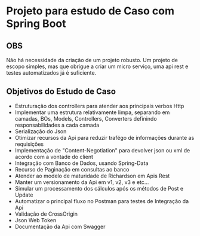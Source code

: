 <h1>Projeto para estudo de Caso com Spring Boot</h1>

<h2>OBS</h2>
<p>Não há necessidade da criação de um projeto robusto. Um projeto de escopo simples, mas que obrigue a criar um micro serviço, uma api rest e testes automatizados já é suficiente.</p>

<h2>Objetivos do Estudo de Caso</h2>
<ul>
  <li>Estruturação dos controllers para atender aos principais verbos Http</li>
  <li>Implementar uma estrutura relativamente limpa, separando em camadas, BOs, Models, Controllers, Converters definindo responsabilidades a cada camada</li>
  <li>Serialização do Json</li>
  <li>Otimizar recursos da Api para reduzir trafégo de informações durante as requisições</li>
  <li>Implementação de "Content-Negotiation" para devolver json ou xml de acordo com a vontade do client</li>
  <li>Integração com Banco de Dados, usando Spring-Data</li>
  <li>Recurso de Paginação em consultas ao banco</li>
  <li>Atender ao modelo de maturidade de Richardson em Apis Rest</li>
  <li>Manter um versionamento da Api em v1, v2, v3 e etc...</li>
  <li>Simular um processamento dos cálculos após os métodos de Post e Update</li>
  <li>Automatizar o principal fluxo no Postman para testes de Integração da Api</li>
  <li>Validação de CrossOrigin</li>
  <li>Json Web Token</li>
  <li>Documentação da Api com Swagger</li>
</ul>
